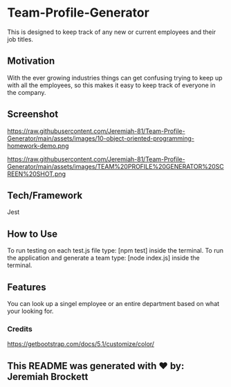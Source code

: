 # Team-Profile-Generator

This is designed to keep track of any new or current employees and their job titles.

## Motivation

With the ever growing industries things can get confusing trying to keep up with all the employees, so this makes it easy to keep track of everyone in the company.

## Screenshot

https://raw.githubusercontent.com/Jeremiah-81/Team-Profile-Generator/main/assets/images/10-object-oriented-programming-homework-demo.png

https://raw.githubusercontent.com/Jeremiah-81/Team-Profile-Generator/main/assets/images/TEAM%20PROFILE%20GENERATOR%20SCREEN%20SHOT.png

## Tech/Framework

Jest

## How to Use

To run testing on each test.js file type: [npm test] inside the terminal.
To run the application and generate a team type: [node index.js] inside the terminal.

## Features

You can look up a singel employee or an entire department based on what your looking for.

### Credits

https://getbootstrap.com/docs/5.1/customize/color/

## This README was generated with ❤️ by: Jeremiah Brockett
